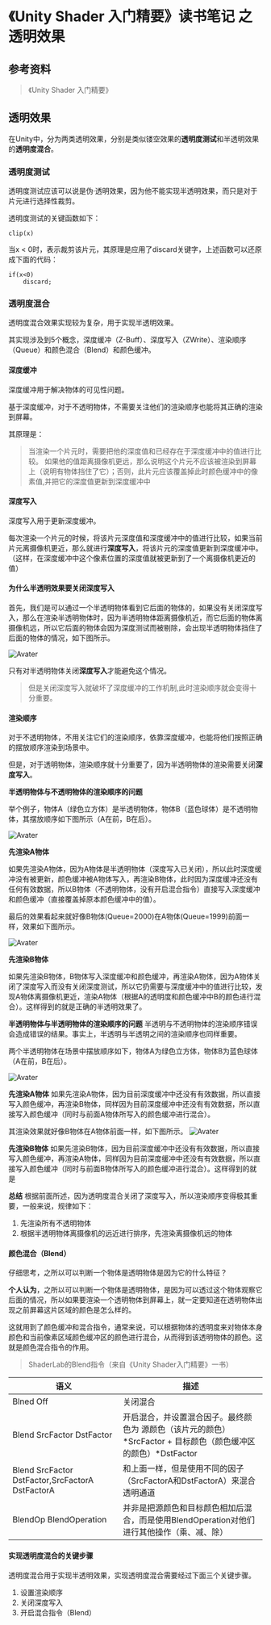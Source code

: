 # 《Unity Shader 入门精要》读书笔记 之 透明效果 #
## 参考资料 ##
> 《Unity Shader 入门精要》
## 透明效果
在Unity中，分为两类透明效果，分别是类似镂空效果的**透明度测试**和半透明效果的**透明度混合**。
### 透明度测试
透明度测试应该可以说是伪·透明效果，因为他不能实现半透明效果，而只是对于片元进行选择性裁剪。

透明度测试的关键函数如下：

    clip(x)

当x < 0时，表示裁剪该片元，其原理是应用了discard关键字，上述函数可以还原成下面的代码：

    if(x<0)
        discard;

### 透明度混合
透明度混合效果实现较为复杂，用于实现半透明效果。

其实现涉及到5个概念，深度缓冲（Z-Buff）、深度写入（ZWrite）、渲染顺序（Queue）和颜色混合（Blend）和颜色缓冲。

#### 深度缓冲
深度缓冲用于解决物体的可见性问题。

基于深度缓冲，对于不透明物体，不需要关注他们的渲染顺序也能将其正确的渲染到屏幕。

其原理是：

> 当渲染一个片元时，需要把他的深度值和已经存在于深度缓冲中的值进行比较。
> 如果他的值距离摄像机更远，那么说明这个片元不应该被渲染到屏幕上（说明有物体挡住了它）；否则，此片元应该覆盖掉此时颜色缓冲中的像素值,并把它的深度值更新到深度缓冲中

#### 深度写入
深度写入用于更新深度缓冲。

每次渲染一个片元的时候，将该片元深度值和深度缓冲中的值进行比较，如果当前片元离摄像机更近，那么就进行**深度写入**，将该片元的深度值更新到深度缓冲中。（这样，在深度缓冲中这个像素位置的深度值就被更新到了一个离摄像机更近的值）

#### 为什么半透明效果要关闭深度写入
首先，我们是可以通过一个半透明物体看到它后面的物体的，如果没有关闭深度写入，那么在渲染半透明物体时，因为半透明物体距离摄像机近，而它后面的物体离摄像机远，所以它后面的物体会因为深度测试而被剔除，会出现半透明物体挡住了后面的物体的情况，如下图所示。

![Avater](./Image/readmeImage/AlphaBlend5.png)

只有对半透明物体关闭**深度写入**才能避免这个情况。

> 但是关闭深度写入就破坏了深度缓冲的工作机制,此时渲染顺序就会变得十分重要。

#### 渲染顺序
对于不透明物体，不用关注它们的渲染顺序，依靠深度缓冲，也能将他们按照正确的摆放顺序渲染到场景中。

但是，对于透明物体，渲染顺序就十分重要了，因为半透明物体的渲染需要关闭**深度写入**。

**半透明物体与不透明物体的渲染顺序的问题**

举个例子，物体A（绿色立方体）是半透明物体，物体B（蓝色球体）是不透明物体，其摆放顺序如下图所示（A在前，B在后）。

![Avater](./Image/readmeImage/AlphaBlend2.png)

**先渲染A物体**

如果先渲染A物体，因为A物体是半透明物体（深度写入已关闭），所以此时深度缓冲没有被更新，颜色缓冲被A物体写入，再渲染B物体，此时因为深度缓冲还没有任何有效数据，所以B物体（不透明物体，没有开启混合指令）直接写入深度缓冲和颜色缓冲（直接覆盖掉原本颜色缓冲中的值）。

最后的效果看起来就好像B物体(Queue=2000)在A物体(Queue=1999)前面一样，效果如下图所示。

![Avater](./Image/readmeImage/AlphaBlend1.png)

**先渲染B物体**

如果先渲染B物体，B物体写入深度缓冲和颜色缓冲，再渲染A物体，因为A物体关闭了深度写入而没有关闭深度测试，所以它扔需要与深度缓冲中的值进行比较，发现A物体离摄像机更近，渲染A物体（根据A的透明度和颜色缓冲中B的颜色进行混合）。这样得到的就是正确的半透明效果了。

**半透明物体与半透明物体的渲染顺序的问题**
半透明与不透明物体的渲染顺序错误会造成错误的结果。事实上，半透明与半透明之间的渲染顺序也同样重要。

两个半透明物体在场景中摆放顺序如下，物体A为绿色立方体，物体B为蓝色球体（A在前，B在后）。

![Avater](./Image/readmeImage/AlphaBlend3.png)

**先渲染A物体**
如果先渲染A物体，因为目前深度缓冲中还没有有效数据，所以直接写入颜色缓冲，再渲染B物体，同样因为目前深度缓冲中还没有有效数据，所以直接写入颜色缓冲（同时与前面A物体所写入的颜色缓冲进行混合）。

其渲染效果就好像B物体在A物体前面一样，如下图所示。
![Avater](./Image/readmeImage/AlphaBlend4.png)

**先渲染B物体**
如果先渲染B物体，因为目前深度缓冲中还没有有效数据，所以直接写入颜色缓冲，再渲染A物体，同样因为目前深度缓冲中还没有有效数据，所以直接写入颜色缓冲（同时与前面B物体所写入的颜色缓冲进行混合）。这样得到的就是

**总结**
根据前面所述，因为透明度混合关闭了深度写入，所以渲染顺序变得极其重要，一般来说，规律如下：

1. 先渲染所有不透明物体
2. 根据半透明物体离摄像机的远近进行排序，先渲染离摄像机远的物体

#### 颜色混合（Blend）
仔细思考，之所以可以判断一个物体是透明物体是因为它的什么特征？

**个人认为**，之所以可以判断一个物体是透明物体，是因为可以透过这个物体观察它后面的情况，所以如果要渲染一个透明物体到屏幕上，就一定要知道在透明物体出现之前屏幕这片区域的颜色是怎么样的。

这就用到了颜色缓冲和混合指令，通常来说，可以根据物体的透明度来对物体本身颜色和当前像素区域颜色缓冲区的颜色进行混合，从而得到该透明物体的颜色。这就是颜色混合指令的作用。

>ShaderLab的Blend指令（来自《Unity Shader入门精要》一书）

语义 | 描述
---|---
Blned Off | 关闭混合
Blend SrcFactor DstFactor | 开启混合，并设置混合因子。最终颜色为 源颜色（该片元的颜色）*SrcFactor + 目标颜色（颜色缓冲区的颜色）*DstFactor
Blend SrcFactor DstFactor,SrcFactorA DstFactorA | 和上面一样，但是使用不同的因子（SrcFactorA和DstFactorA）来混合透明通道
BlendOp BlendOperation | 并非是把源颜色和目标颜色相加后混合，而是使用BlendOperation对他们进行其他操作（乘、减、除）

#### 实现透明度混合的关键步骤

透明度混合用于实现半透明效果，实现透明度混合需要经过下面三个关键步骤。

1. 设置渲染顺序
2. 关闭深度写入
3. 开启混合指令（Blend）


